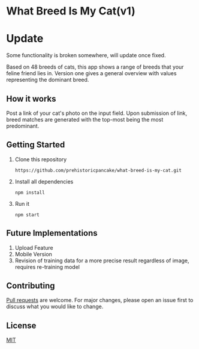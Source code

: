 # What Breed Is My Cat(v1)

# Update
Some functionality is broken somewhere, will update once fixed.

Based on 48 breeds of cats, this app shows a range of breeds that your feline friend lies in.
Version one gives a general overview with values representing the dominant breed.

## How it works

Post a link of your cat's photo on the input field. Upon submission of link, breed matches are generated with the top-most being the most predominant.

## Getting Started
<ol>
  <li>Clone this repository </li>

`https://github.com/prehistoricpancake/what-breed-is-my-cat.git` 

<li>Install all dependencies </li>

`npm install`
 <li>Run it </li>
 
 `npm start`
 </ol>


## Future Implementations 

<ol>
  <li>Upload Feature</li>

  <li>Mobile Version</li>
  
  <li>Revision of training data for a more precise result regardless of image, requires re-training model</li>
</ol>

## Contributing
[Pull requests](https://help.github.com/en/articles/creating-a-pull-request) are welcome. For major changes, please open an issue first to discuss what you would like to change.


## License
[MIT](https://choosealicense.com/licenses/mit/)


